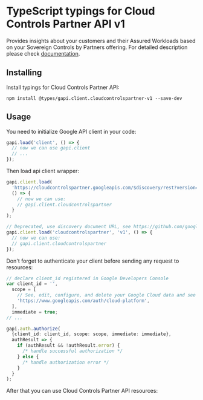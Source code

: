 # TypeScript typings for Cloud Controls Partner API v1

Provides insights about your customers and their Assured Workloads based on your Sovereign Controls by Partners offering.
For detailed description please check [documentation](https://cloud.google.com/sovereign-controls-by-partners/docs/sovereign-partners/reference/rest).

## Installing

Install typings for Cloud Controls Partner API:

```
npm install @types/gapi.client.cloudcontrolspartner-v1 --save-dev
```

## Usage

You need to initialize Google API client in your code:

```typescript
gapi.load('client', () => {
  // now we can use gapi.client
  // ...
});
```

Then load api client wrapper:

```typescript
gapi.client.load(
  'https://cloudcontrolspartner.googleapis.com/$discovery/rest?version=v1',
  () => {
    // now we can use:
    // gapi.client.cloudcontrolspartner
  }
);
```

```typescript
// Deprecated, use discovery document URL, see https://github.com/google/google-api-javascript-client/blob/master/docs/reference.md#----gapiclientloadname----version----callback--
gapi.client.load('cloudcontrolspartner', 'v1', () => {
  // now we can use:
  // gapi.client.cloudcontrolspartner
});
```

Don't forget to authenticate your client before sending any request to resources:

```typescript
// declare client_id registered in Google Developers Console
var client_id = '',
  scope = [
    // See, edit, configure, and delete your Google Cloud data and see the email address for your Google Account.
    'https://www.googleapis.com/auth/cloud-platform',
  ],
  immediate = true;
// ...

gapi.auth.authorize(
  {client_id: client_id, scope: scope, immediate: immediate},
  authResult => {
    if (authResult && !authResult.error) {
      /* handle successful authorization */
    } else {
      /* handle authorization error */
    }
  }
);
```

After that you can use Cloud Controls Partner API resources: <!-- TODO: make this work for multiple namespaces -->

```typescript

```
